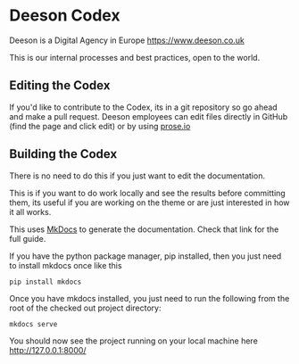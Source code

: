 # Deeson Codex

Deeson is a Digital Agency in Europe https://www.deeson.co.uk

This is our internal processes and best practices, open to the world.

## Editing the Codex

If you'd like to contribute to the Codex, its in a git repository so
go ahead and make a pull request. Deeson employees can edit files
directly in GitHub (find the page and click edit) or by using
[prose.io](https://prose.io)

## Building the Codex

There is no need to do this if you just want to edit the documentation.

This is if you want to do work locally and see the results before
committing them, its useful if you are working on the theme or are
just interested in how it all works.

This uses [MkDocs](https://mkdocs.readthedocs.io) to generate the
documentation. Check that link for the full guide.

If you have the python package manager, pip installed, then you just
need to install mkdocs once like this

    pip install mkdocs

Once you have mkdocs installed, you just need to run the following
from the root of the checked out project directory:

    mkdocs serve
    
You should now see the project running on your local machine here
http://127.0.0.1:8000/